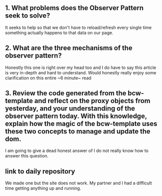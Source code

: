 ## 1. What problems does the Observer Pattern seek to solve?
It seeks to help so that we don't have to reload/refresh every single time something actually happens to that data on our page.
## 2. What are the three mechanisms of the observer pattern?
Honestly this one is right over my head too and I do have to say this article is very in-depth and hard to understand. Would honestly really enjoy some clarification on this entire ~6 minute~ read
## 3. Review the code generated from the bcw-template and reflect on the proxy objects from yesterday, and your understanding of the observer pattern today. With this knowledge, explain how the magic of the bcw-template uses these two concepts to manage and update the dom.
I am going to give a dead honest answer of I do not really know how to answer this question.

## link to daily repository
We made one but the site does not work. My partner and I had a difficult time getting anything up and running.